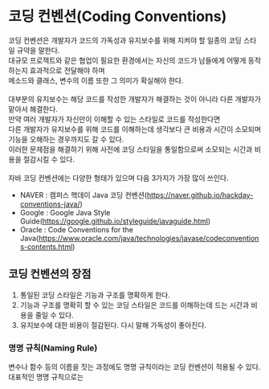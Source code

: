 # 코딩 컨벤션(Coding Conventions)
코딩 컨벤션은 개발자가 코드의 가독성과 유지보수를 위해 지켜야 할 일종의 코딩 스타일 규약을 말한다.<br/>
대규모 프로젝트와 같은 협업이 필요한 환경에서는 자신의 코드가 남들에게 어떻게 동작하는지 효과적으로 전달해야 하며<br/>
메소드와 클래스, 변수의 이름 또한 그 의미가 확실해야 한다.<br/>
<br/>
대부분의 유지보수는 해당 코드를 작성한 개발자가 해결하는 것이 아니라 다른 개발자가 맡아서 해결한다.<br/>
만약 여러 개발자가 자신만이 이해할 수 있는 스타일로 코드를 작성한다면<br/>
다른 개발자가 유지보수를 위해 코드를 이해하는데 생각보다 큰 비용과 시간이 소모되며 기능을 오해하는 경우까지도 갈 수 있다.<br/>
이러한 문제점을 해결하기 위해 사전에 코딩 스타일을 통일함으로써 소모되는 시간과 비용을 절감시킬 수 있다.<br/>
<br/>
자바 코딩 컨벤션에는 다양한 형태가 있으며 다음 3가지가 가장 많이 쓰인다.

- NAVER : 캠퍼스 핵데이 Java 코딩 컨벤션(https://naver.github.io/hackday-conventions-java/)
- Google : Google Java Style Guide(https://google.github.io/styleguide/javaguide.html)
- Oracle : Code Conventions for the Java(https://www.oracle.com/java/technologies/javase/codeconventions-contents.html)

## 코딩 컨벤션의 장점
1. 통일된 코딩 스타일은 기능과 구조를 명확하게 한다.
2. 기능과 구조를 명확히 할 수 있는 코딩 스타일은 코드를 이해하는데 드는 시간과 비용을 줄일 수 있다.
3. 유지보수에 대한 비용이 절감된다. 다시 말해 가독성이 좋아진다.
### 명명 규칙(Naming Rule)
변수나 함수 등의 이름을 짓는 과정에도 명명 규칙이라는 코딩 컨벤션이 적용될 수 있다.<br/>
대표적인 명명 규칙으로는 